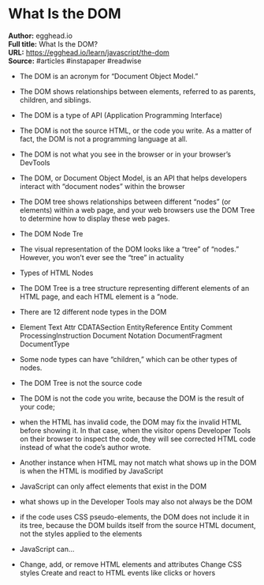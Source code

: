 # What Is the DOM

**Author:** egghead.io  
**Full title:** What Is the DOM?  
**URL:** https://egghead.io/learn/javascript/the-dom  
**Source:** #articles #instapaper #readwise

- The DOM is an acronym for “Document Object Model.” 
   
- The DOM shows relationships between elements, referred to as parents, children, and siblings. 
   
- The DOM is a type of API (Application Programming Interface) 
   
- The DOM is not the source HTML, or the code you write. As a matter of fact, the DOM is not a programming language at all. 
   
- The DOM is not what you see in the browser or in your browser’s DevTools 
   
- The DOM, or Document Object Model, is an API that helps developers interact with “document nodes” within the browser 
   
- The DOM tree shows relationships between different “nodes” (or elements) within a web page, and your web browsers use the DOM Tree to determine how to display these web pages. 
   
- The DOM Node Tre 
   
- The visual representation of the DOM looks like a “tree” of “nodes.” However, you won’t ever see the “tree” in actuality 
   
- Types of HTML Nodes 
   
- The DOM Tree is a tree structure representing different elements of an HTML page, and each HTML element is a “node. 
   
- There are 12 different node types in the DOM 
   
- Element
  Text
  Attr
  CDATASection
  EntityReference
  Entity
  Comment
  ProcessingInstruction
  Document
  Notation
  DocumentFragment
  DocumentType 
   
- Some node types can have “children,” which can be other types of nodes. 
   
- The DOM Tree is not the source code 
   
- The DOM is not the code you write, because the DOM is the result of your code; 
   
- when the HTML has invalid code, the DOM may fix the invalid HTML before showing it. In that case, when the visitor opens Developer Tools on their browser to inspect the code, they will see corrected HTML code instead of what the code’s author wrote. 
   
- Another instance when HTML may not match what shows up in the DOM is when the HTML is modified by JavaScript 
   
- JavaScript can only affect elements that exist in the DOM 
   
- what shows up in the Developer Tools may also not always be the DOM 
   
- if the code uses CSS pseudo-elements, the DOM does not include it in its tree, because the DOM builds itself from the source HTML document, not the styles applied to the elements 
   
- JavaScript can… 
   
- Change, add, or remove HTML elements and attributes
  Change CSS styles
  Create and react to HTML events like clicks or hovers 
   
